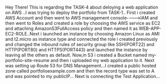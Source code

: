 Hey There!
This is regarding the TASK-4 about deloying a web application on AWS ..I was trying to deploy the portfolio from TASK-1..
First i created AWS Account and then went to AWS management console---->IAM and then went to Roles and created a role by choosing the AWS service as EC2 and attaching AmazonS3FullAccess policy and then named it as WEB-APP-EC2-ROLE..Next i launched an instance by choosing Amazon Linux as AMI and t2.micro as instance type and connected the role i created previously and changed the inbound rules of security group like SSH(PORT22) and HTTP(PORT80) and HTTPS(PORT443) and launched the instance by leaving all the others as default.
Now,in S3 i created a Bucket named my-portfolio-site-resume and then i uploaded my web application to it.
Next was setting up Route 53 for DNS Management...I created a public hosted zone called portfolioexample.com and then the record type was set to A and was pointed to my publicIP...
Next is connecting the Test Application...

